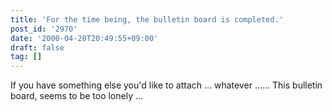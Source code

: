 ```yaml
---
title: 'For the time being, the bulletin board is completed.'
post_id: '2970'
date: '2000-04-20T20:49:55+09:00'
draft: false
tag: []
---
```


If you have something else you'd like to attach ... whatever ...... This bulletin board, seems to be too lonely ...